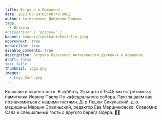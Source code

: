 ```yaml
---
title: Встреча в Кошалине
date: 2023-03-24T08:08:49.800Z
author: Антивоенное Движение Польши
tags:
  - Встреча
#categories: [ "Встречи" ]
banner: banners/spotkanieKoszalin.jpeg
noprevnext: true
nodateline: true
disable_comments: true
description: Встреча Польского Антивоенного Движения в Кошалине.
draft: false
toc: false
thumbnail: logo.png
images:
  - Logo_Ruch.png
---
```


Кошалин и окрестности. В субботу 25 марта в 15:45 мы встретимся у памятника Иоанну Павлу II у кафедрального собора. Приглашаем вас познакомиться с нашими гостями. Д-р Лешек Сикульский, д-р. медицины Марцин Совиньский, редактор Ева Марцинковска, Славомир Сала и специальный гость с другого берега Одера. 💪😎